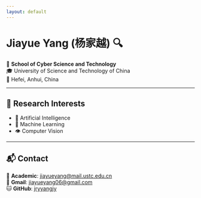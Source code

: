 ```yaml
---
layout: default
---
```


<div class="container">

# Jiayue Yang (杨家越) 🔍

🏫 **School of Cyber Science and Technology**  
🎓 University of Science and Technology of China  
📌 Hefei, Anhui, China

---

## 🚀 Research Interests
- 🧠 Artificial Intelligence
- 🤖 Machine Learning
- 👁️ Computer Vision

---

## 📬 Contact
📧 **Academic**: [jiayueyang@mail.ustc.edu.cn](mailto:jiayueyang@mail.ustc.edu.cn)  
📧 **Gmail**: [jiayueyang06@gmail.com](mailto:jiayueyang06@gmail.com)  
🐱 **GitHub**: [jryyangjy](https://github.com/jryyangjy)

</div>
